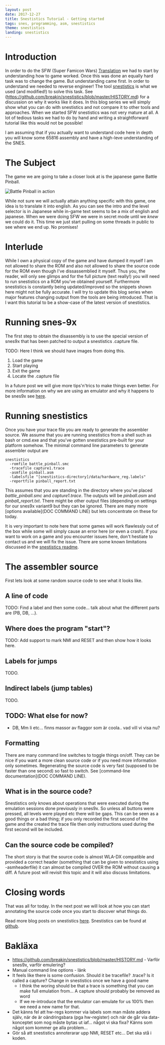```yaml
---
layout: post
date: 2017-12-27
title: Snestistics Tutorial - Getting started
tags: snes, programming, asm, snestistics
theme: snestistics
landing: snestistics
---
```

Introduction
============
In order to do the SFW (Super Famicon Wars)  [Translation](http://www.romhacking.net/translations/3354) we had to start by understanding how to game worked. Once this was done an equally hard task was to change the game. But understanding came first. In order to understand we needed to reverse engineer! The tool [snestistics](https://github.com/breakin/snestistics) is what we used (and modified!) to solve this task. See (https://github.com/breakin/snestistics/blob/master/HISTORY.md) for a discussion on why it works like it does. In this blog series we will simply show what you can do with snestistics and not compare it to other tools and approaches. When we started SFW snestistics was not very mature at all. A lot of tedious tasks we had to do by hand and writing a straightforward tutorial like this would not be possible!

I am assuming that if you actually want to understand code here in depth you will know some 65816 assembly and have a high-leve understanding of the SNES.

The Subject
===========
The game we are going to take a closer look at is the japanese game Battle Pinball.

![Battle Pinball in action](https://www.youtube.com/watch?v=VKIM2FrK2zY)

While not sure we will actually attain anything specific with this game, one idea is to translate it into english. As you can see the intro and the level selector is in Japanese while in-game text seems to be a mix of english and japanese. When we were doing SFW we were in secret mode until we *knew* we could do it. This time we just start pulling on some threads in public to see where we end up. No promises!

Interlude
=========
While I own a physical copy of the game and have dumped it myself I am not allowed to share the ROM and also not allowed to share the source code for the ROM even though I've dissassemblied it myself. Thus you, the reader, will only see glimps and for the full picture (text really!) you will need to run snestistics on a ROM you've obtained yourself. Furthermore snestistics is constantly being updated/improved so the snippets shown here might not be fully accurate. I will try to update this blog series when major features changing output from the tools are being introduced. That is I want this tutorial to be a show-case of the latest version of snestistics.

Running snes-9x
================
The first step to obtain the disassembly is to use the special version of snes9x that has been patched to output a snestistics .capture file.

TODO: Here I think we should have images from doing this.

1. Load the game
2. Start playing
3. Exit the game
4. Locate the .capture file

In a future post we will give more tips'n'trics to make things even better.
For more information on why we are using an emulator and why it happens to be snes9x see [here](https://github.com/breakin/snestistics/blob/master/HISTORY.md).

Running snestistics
===================
Once you have your trace file you are ready to generate the assembler source. We assume that you are running snestistics from a shell such as bash or cmd.exe and that you've gotten snestistics pre-built for your platform somehow. The minimal command line parameters to generate assembler output are
~~~~~~~~~~~~~~~~
snestistics
  -romfile battle_pinball.smc
  -tracefile capture1.trace
  -asmfile pinball.asm
  -labelsfile "[snestistics-directory]/data/hardware_reg.labels"
  -reportfile pinball_report.txt
~~~~~~~~~~~~~~~~
This assumes that you are standing in the directory where you've placed _battle_pinball.smc_ and _capture1.trace_. The outputs will be _pinball.asm_ and _pinball_report.txt_. There might be other output files (depending on settings for our snes9x variant9 but they can be ignored. There are many more [options available](DOC COMMAND LINE) but lets concentrate on these for today.

It is very important to note here that some games will work flawlessly out of the box while some will simply cause an error here (or even a crash). If you want to work on a game and you encounter issues here, don't hestiate to contact us and we will fix the issue. There are some known limitations discussed in the [snestistics readme](https://github.com/breakin/snestistics/).

The assembler source
====================
First lets look at some random source code to see what it looks like.

A line of code
--------------
TODO: Find a label and then some code... talk about what the different parts are (PB, DB, ...).

Where does the program "start"?
-------------------------------
TODO: Add support to mark NMI and RESET and then show how it looks here.

Labels for jumps
----------------
TODO.

Indirect labels (jump tables)
-----------------------------
TODO.

TODO: What else for now?
------------------------
* DB, Mm Ii etc... finns massor av flaggor som är coola.. vad vill vi visa nu?

Formatting
----------
There are many command line switches to toggle things on/off. They can be nice if you want a more clean source code or if you need more information only sometimes. Regenerating the source code is very fast (supposed to be faster than one second) so fast to switch. See [command-line documentation](DOC COMMAND LINE).

What is in the source code? 
---------------------------
Snestistics only knows about operations that were executed during the emulation sessions done previously in snes9x. So unless all buttons were pressed, all levels were played etc there will be gaps. This can be seen as a good things or a bad thing; if you only recorded the first second of the game and the created the trace file then only instructions used during the first second will be included. 

Can the source code be compiled?
--------------------------------
The short story is that the source code is almost WLA-DX compatible and provided a correct header (something that can be given to snestistics using -asmheaderfile) it can almost be compiled OVER the ROM without causing a diff. A future post will revisit this topic and it will also discuss limitations.

Closing words
=============
That was all for today. In the next post we will look at how you can start annotating the source code once you start to discover what things do.

Read more blog posts on snestistics [here](/snestistics.html).
Snestistics can be found at [github](https://github.com/breakin/snestistics).

Bakläxa
=======
* https://github.com/breakin/snestistics/blob/master/HISTORY.md - Varför snes9x, varför emulering?
* Manual command line options - länk
* It feels like there is some confusion. Should it be tracefile? .trace? Is it called a capture? Change in snestistics once we have a good name
	* I think the woring should be that a trace is something that you can make full emulation from... A capture should probably be removed as word
	* If we re-introduce that the emulator can emulate for us 100% then we need a new name for that.
* Det känns fel att hw-regs kommer via labels som man måste addera själv, när de är oändringsbara (pga hw-register) och när de går via data-konceptet som nog måste bytas ut iaf... något vi ska fixa? Känns som något som kommer ge alla problem...
* Gör så att snestistics annoterarar upp NMI, RESET etc... Det ska stå i koden.